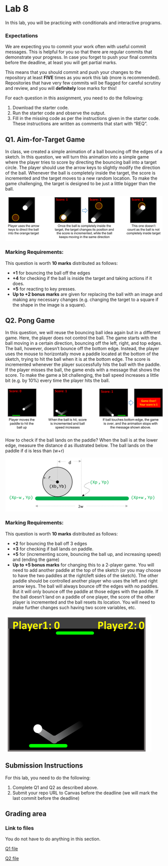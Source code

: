 # Lab 8

In this lab, you will be practicing with conditionals and interactive programs.

### Expectations

We are expecting you to commit your work often with useful commit messages.
This is helpful for you so that there are regular commits that demonstrate your progress. 
In case you forget to push your final commits before the deadline, at least you will get partial marks.

This means that you should commit and push your changes to the repository at least **FIVE** times as you work this lab (more is recommended).
Repositories that have very few commits will be flagged for careful scrutiny and review, and you will **definitely** lose marks for this!

For each question in this assignment, you need to do the following:
1.	Download the starter code.
2.	Run the starter code and observe the output. 
3.	Fill in the missing code as per the instructions given in the starter code. These instructions are written as comments that start with “REQ”.

## Q1. Aim-for-Target Game

In class, we created a simple animation of a ball bouncing off the edges of a sketch. In this question, we will turn this animation into a simple game where the player tries to score by directing the bouncing ball into a target circle. The player should use the arrow keys to slightly modify the direction of the ball. Whenever the ball is completely inside the target, the score is incremented and the target moves to a new random location. To make the game challenging, the target is designed to be just a little bigger than the ball. 

![Image 1](Images/Picture1.png)

### Marking Requirements:

This question is worth **10 marks** distributed as follows:
- **+1**	for bouncing the ball off the edges
- **+4**	for checking if the ball is inside the target and taking actions if it does.
- **+5**	for reacting to key presses.
- **Up to +2 bonus marks** are given for replacing the ball with an image and making any necessary changes (e.g. changing the target to a square if the shape in the image is a square).
 
 
## Q2. Pong Game

In this question, we will reuse the bouncing ball idea again but in a different game. Here, the player does not control the ball. The game starts with the ball moving in a certain direction, bouncing off the left, right, and top edges. The ball, however, doesn’t bounce off the bottom edge. Instead, the player uses the mouse to horizontally move a paddle located at the bottom of the sketch, trying to hit the ball when it is at the bottom edge. The score is incremented whenever the player successfully hits the ball with the paddle. If the player misses the ball, the game ends with a message that shows the score. To make the game a bit challenging, the ball speed increases a little bit (e.g. by 10%) every time the player hits the ball.

![Image 1](Images/Picture2.png)

How to check if the ball lands on the paddle? When the ball is at the lower edge, measure the distance d as illustrated below. The ball lands on the paddle if d is less than (w+r)

![Image 1](Images/Picture3.png)

### Marking Requirements:

This question is worth **10 marks** distributed as follows:
- **+2**	for bouncing the ball off 3 edges
- **+3**	for checking if ball lands on paddle.
- **+5**	for (incrementing score, bouncing the ball up, and increasing speed) and (ending the game)
- **Up to +5 bonus marks** for changing this to a 2-player game. You will need to add another paddle at the top of the sketch (or you may choose to have the two paddles at the right/left sides of the sketch). The other paddle should be controlled another player who uses the left and right arrow keys. The ball will always bounce off the edges with no paddles. But it will only bounce off the paddle at those edges with the paddle. If the ball doesn’t land on a paddle of one player, the score of the other player is incremented and the ball resets its location. You will need to make further changes such having two score variables, etc.

![Image 1](Images/Picture4.png)

## Submission Instructions 

For this lab, you need to do the following: 

1. Complete Q1 and Q2 as described above.
2. Submit your repo URL to Canvas before the deadline (we will mark the last commit before the deadline)

## Grading area

### Link to files

You do not have to do anything in this section.

[Q1 file](./q1/q1.pde)

[Q2 file](./q2/q2.pde)

